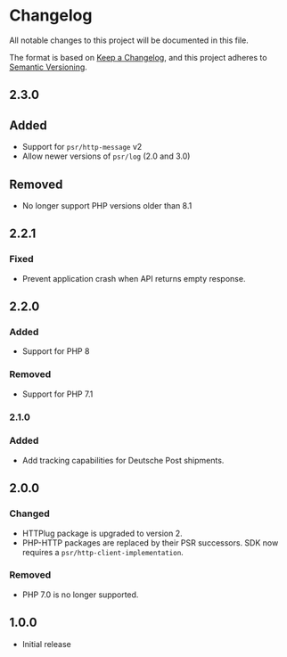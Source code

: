 # Changelog

All notable changes to this project will be documented in this file.

The format is based on [Keep a Changelog](https://keepachangelog.com/en/1.0.0/),
and this project adheres to [Semantic Versioning](https://semver.org/spec/v2.0.0.html).

## 2.3.0

## Added

- Support for `psr/http-message` v2
- Allow newer versions of `psr/log` (2.0 and 3.0)

## Removed

- No longer support PHP versions older than 8.1

## 2.2.1

### Fixed

- Prevent application crash when API returns empty response.

## 2.2.0

### Added

- Support for PHP 8

### Removed

- Support for PHP 7.1

### 2.1.0

### Added

- Add tracking capabilities for Deutsche Post shipments.

## 2.0.0

### Changed

- HTTPlug package is upgraded to version 2.
- PHP-HTTP packages are replaced by their PSR successors. SDK now requires a `psr/http-client-implementation`.

### Removed

- PHP 7.0 is no longer supported.

## 1.0.0

- Initial release
